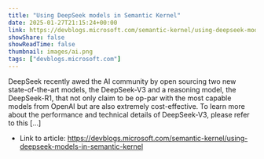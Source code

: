 ```yaml
---
title: "Using DeepSeek models in Semantic Kernel"
date: 2025-01-27T21:15:24+00:00
link: https://devblogs.microsoft.com/semantic-kernel/using-deepseek-models-in-semantic-kernel
showShare: false
showReadTime: false
thumbnail: images/ai.png
tags: ["devblogs.microsoft.com"]
---
```

DeepSeek recently awed the AI community by open sourcing two new state-of-the-art models, the DeepSeek-V3 and a reasoning model, the DeepSeek-R1, that not only claim to be op-par with the most capable models from OpenAI but are also extremely cost-effective. To learn more about the performance and technical details of DeepSeek-V3, please refer to this […]

- Link to article: https://devblogs.microsoft.com/semantic-kernel/using-deepseek-models-in-semantic-kernel